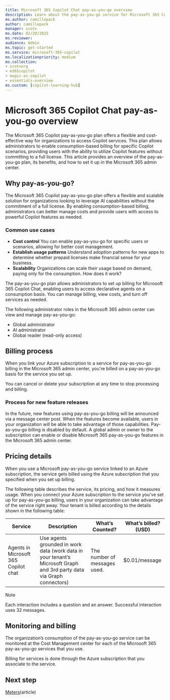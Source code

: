 ```yaml
---
title: Microsoft 365 Copilot Chat pay-as-you-go overview
description: Learn about the pay-as-you-go service for Microsoft 365 Copilot Chat and how you can enable consumption-based billing for Copilot.
ms.author: camillepack
author: camillepack
manager: scotv
ms.date: 02/20/2025
ms.reviewer: 
audience: Admin
ms.topic: get-started
ms.service: microsoft-365-copilot
ms.localizationpriority: medium
ms.collection: 
- scotvorg
- m365copilot
- magic-ai-copilot
- essentials-overview
ms.custom: [copilot-learning-hub]
---
```


# Microsoft 365 Copilot Chat pay-as-you-go overview

The Microsoft 365 Copilot pay-as-you-go plan offers a flexible and cost-effective way for organizations to access Copilot services. This plan allows administrators to enable consumption-based billing for specific Copilot scenarios, providing users with the ability to utilize Copilot features without committing to a full license. This article provides an overview of the pay-as-you-go plan, its benefits, and how to set it up in the Microsoft 365 admin center.

## Why pay-as-you-go?

The Microsoft 365 Copilot pay-as-you-go plan offers a flexible and scalable solution for organizations looking to leverage AI capabilities without the commitment of a full license. By enabling consumption-based billing, administrators can better manage costs and provide users with access to powerful Copilot features as needed.

### Common use cases

- **Cost control** You can enable pay-as-you-go for specific users or scenarios, allowing for better cost management.
- **Establish usage patterns** Understand adoption patterns for new apps to determine whether prepaid licenses make financial sense for your business.
- **Scalability** Organizations can scale their usage based on demand, paying only for the consumption.
How does it work?

The pay-as-you-go plan allows administrators to set up billing for Microsoft 365 Copilot Chat, enabling users to access declarative agents on a consumption basis. You can manage billing, view costs, and turn off services as needed.

The following administrator roles in the Microsoft 365 admin center can view and manage pay-as-you-go:

- Global administrator
- AI administrator
- Global reader (read-only access)

## Billing process

When you link your Azure subscription to a service for pay-as-you-go billing in the Microsoft 365 admin center, you're billed on a pay-as-you-go basis for the service you set up.

You can cancel or delete your subscription at any time to stop processing and billing.

### Process for new feature releases

In the future, new features using pay-as-you-go billing will be announced via a message center post. When the features become available, users in your organization will be able to take advantage of those capabilities. Pay-as-you-go billing is disabled by default. A global admin or owner to the subscription can enable or disable Microsoft 365 pay-as-you-go features in the Microsoft 365 admin center.

## Pricing details

When you use a Microsoft pay-as-you-go service linked to an Azure subscription, the service gets billed using the Azure subscription that you specified when you set up billing.

The following table describes the service, its pricing, and how it measures usage. When you connect your Azure subscription to the service you’ve set up for pay-as-you-go billing, users in your organization can take advantage of the service right away.
Your tenant is billed according to the details shown in the following table:

| Service   | Description    | What’s Counted?        | What’s billed? (USD) |
|----------------------------------|-----------------------------------------------------------------------------|----------------------------------|----------------------|
| Agents in Microsoft 365 Copilot chat | Use agents grounded in work data (work data in your tenant’s Microsoft Graph and 3rd party data via Graph connectors) | The number of messages used.     | $0.01/message        |

>[!NOTE]
> Each interaction includes a question and an answer. Successful interaction uses 32 messages.

## Monitoring and billing

The organization’s consumption of the pay-as-you-go service can be monitored at the Cost Management center for each of the Microsoft 365 pay-as-you-go services that you use.

Billing for services is done through the Azure subscription that you associate to the service.

## Next step
[Meters](meters.md)(article)